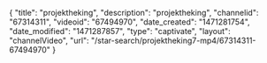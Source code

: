 {
    "title": "projektheking",
    "description": "projektheking",
    "channelid": "67314311",
    "videoid": "67494970",
    "date_created": "1471281754",
    "date_modified": "1471287857",
    "type": "captivate",
    "layout": "channelVideo",
    "url": "\/star-search\/projektheking7-mp4\/67314311-67494970"
}